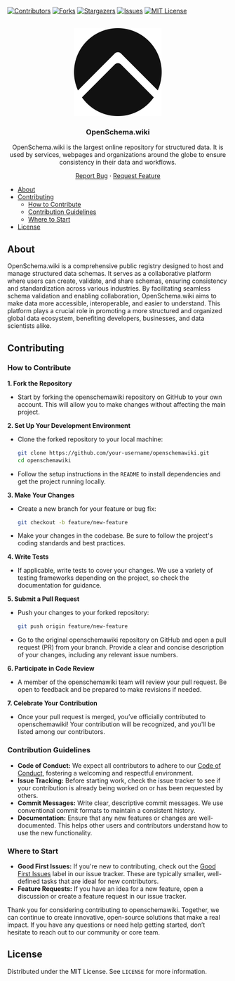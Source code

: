 [![Contributors][contributors-shield]][contributors-url]
[![Forks][forks-shield]][forks-url]
[![Stargazers][stars-shield]][stars-url]
[![Issues][issues-shield]][issues-url]
[![MIT License][license-shield]][license-url]

<br />
<div align="center">
<picture>
<source srcset="public/logo-light.svg" media="(prefers-color-scheme: dark)">
<img src="public/logo-dark.svg" width="200">
</picture>

<h3 align="center">OpenSchema.wiki</h3>
<p align="center">OpenSchema.wiki is the largest online repository for structured data. It is used by services, webpages and organizations around the globe to ensure consistency in their data and workflows.</p>

  <p align="center">
    <a href="https://github.com/openschemawiki/openschemawiki/issues">Report Bug</a>
    ·
    <a href="https://github.com/openschemawiki/openschemawiki/issues">Request Feature</a>
  </p>
</div>

- [About](#about)
- [Contributing](#contributing)
	- [How to Contribute](#how-to-contribute)
	- [Contribution Guidelines](#contribution-guidelines)
	- [Where to Start](#where-to-start)
- [License](#license)

## About

OpenSchema.wiki is a comprehensive public registry designed to host and manage structured data schemas. It serves as a collaborative platform where users can create, validate, and share schemas, ensuring consistency and standardization across various industries. By facilitating seamless schema validation and enabling collaboration, OpenSchema.wiki aims to make data more accessible, interoperable, and easier to understand. This platform plays a crucial role in promoting a more structured and organized global data ecosystem, benefiting developers, businesses, and data scientists alike.

## Contributing

### How to Contribute

**1. Fork the Repository**

- Start by forking the openschemawiki repository on GitHub to your own account. This will allow you to make changes without affecting the main project.

**2. Set Up Your Development Environment**

- Clone the forked repository to your local machine:

  ```bash
  git clone https://github.com/your-username/openschemawiki.git
  cd openschemawiki
  ```

- Follow the setup instructions in the `README` to install dependencies and get the project running locally.

**3. Make Your Changes**

- Create a new branch for your feature or bug fix:

  ```bash
  git checkout -b feature/new-feature
  ```

- Make your changes in the codebase. Be sure to follow the project's coding standards and best practices.

**4. Write Tests**

- If applicable, write tests to cover your changes. We use a variety of testing frameworks depending on the project, so check the documentation for guidance.

**5. Submit a Pull Request**

- Push your changes to your forked repository:

  ```bash
  git push origin feature/new-feature
  ```

- Go to the original openschemawiki repository on GitHub and open a pull request (PR) from your branch. Provide a clear and concise description of your changes, including any relevant issue numbers.

**6. Participate in Code Review**

- A member of the openschemawiki team will review your pull request. Be open to feedback and be prepared to make revisions if needed.

**7. Celebrate Your Contribution**

- Once your pull request is merged, you’ve officially contributed to openschemawiki! Your contribution will be recognized, and you'll be listed among our contributors.

### Contribution Guidelines

- **Code of Conduct:** We expect all contributors to adhere to our [Code of Conduct](#), fostering a welcoming and respectful environment.
- **Issue Tracking:** Before starting work, check the issue tracker to see if your contribution is already being worked on or has been requested by others.
- **Commit Messages:** Write clear, descriptive commit messages. We use conventional commit formats to maintain a consistent history.
- **Documentation:** Ensure that any new features or changes are well-documented. This helps other users and contributors understand how to use the new functionality.

### Where to Start

- **Good First Issues:** If you're new to contributing, check out the [Good First Issues](#) label in our issue tracker. These are typically smaller, well-defined tasks that are ideal for new contributors.
- **Feature Requests:** If you have an idea for a new feature, open a discussion or create a feature request in our issue tracker.

Thank you for considering contributing to openschemawiki. Together, we can continue to create innovative, open-source solutions that make a real impact. If you have any questions or need help getting started, don’t hesitate to reach out to our community or core team.

## License

Distributed under the MIT License. See `LICENSE` for more information.

[contributors-shield]: https://img.shields.io/github/contributors/openschemawiki/openschemawiki.svg?style=for-the-badge
[contributors-url]: https://github.com/openschemawiki/openschemawiki/graphs/contributors
[forks-shield]: https://img.shields.io/github/forks/openschemawiki/openschemawiki.svg?style=for-the-badge
[forks-url]: https://github.com/openschemawiki/openschemawiki/network/members
[stars-shield]: https://img.shields.io/github/stars/openschemawiki/openschemawiki.svg?style=for-the-badge
[stars-url]: https://github.com/openschemawiki/openschemawiki/stargazers
[issues-shield]: https://img.shields.io/github/issues/openschemawiki/openschemawiki.svg?style=for-the-badge
[issues-url]: https://github.com/openschemawiki/openschemawiki/issues
[license-shield]: https://img.shields.io/github/license/openschemawiki/openschemawiki.svg?style=for-the-badge
[license-url]: https://github.com/openschemawiki/openschemawiki/blob/master/LICENSE.txt
